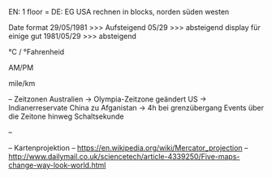 EN: 1 floor = DE: EG
USA rechnen in blocks, norden süden westen

Date format
29/05/1981  >>> Aufsteigend
05/29  >>> absteigend display für einige gut
1981/05/29 >>> absteigend

°C / °Fahrenheid

AM/PM

mile/km

– Zeitzonen
    Australien → Olympia-Zeitzone geändert
    US → Indianerreservate
    China zu Afganistan → 4h bei grenzübergang
	Events über die Zeitone hinweg
	Schaltsekunde

– 

– Kartenprojektion
  – https://en.wikipedia.org/wiki/Mercator_projection
  – http://www.dailymail.co.uk/sciencetech/article-4339250/Five-maps-change-way-look-world.html
